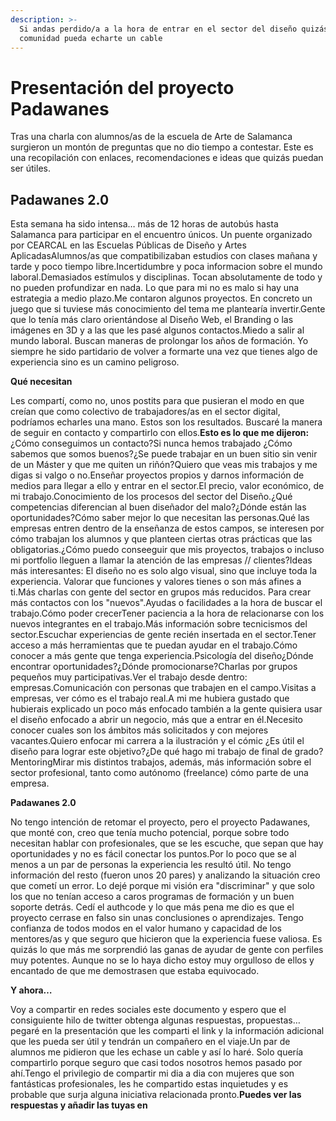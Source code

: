 ```yaml
---
description: >-
  Si andas perdido/a a la hora de entrar en el sector del diseño quizás la
  comunidad pueda echarte un cable
---
```


# Presentación del proyecto Padawanes

Tras una charla con alumnos/as de la escuela de Arte de Salamanca surgieron un montón de preguntas que no dio tiempo a contestar. Este es una recopilación con enlaces, recomendaciones e ideas que quizás puedan ser útiles.

## Padawanes 2.0

Esta semana ha sido intensa… más de 12 horas de autobús hasta Salamanca para participar en el encuentro únicos. Un puente organizado por CEARCAL en las Escuelas Públicas de Diseño y Artes AplicadasAlumnos/as que compatibilizaban estudios con clases mañana y tarde y poco tiempo libre.Incertidumbre y poca informacion sobre el mundo laboral.Demasiados estímulos y disciplinas. Tocan absolutamente de todo y no pueden profundizar en nada. Lo que para mi no es malo si hay una estrategia a medio plazo.Me contaron algunos proyectos. En concreto un juego que si tuviese más conocimiento del tema me plantearía invertir.Gente que lo tenía más claro orientándose al Diseño Web, el Branding o las imágenes en 3D y a las que les pasé algunos contactos.Miedo a salir al mundo laboral. Buscan maneras de prolongar los años de formación. Yo siempre he sido partidario de volver a formarte una vez que tienes algo de experiencia sino es un camino peligroso.

**Qué necesitan**

Les compartí, como no, unos postits para que pusieran el modo en que creían que como colectivo de trabajadores/as en el sector digital, podríamos echarles una mano. Estos son los resultados. Buscaré la manera de seguir en contacto y compartirlo con ellos.**Esto es lo que me dijeron:**¿Cómo conseguimos un contacto?Si nunca hemos trabajado ¿Cómo sabemos que somos buenos?¿Se puede trabajar en un buen sitio sin venir de un Máster y que me quiten un riñón?Quiero que veas mis trabajos y me digas si valgo o no.Enseñar proyectos propios y darnos información de medios para llegar a ello y entrar en el sector.El precio, valor económico, de mi trabajo.Conocimiento de los procesos del sector del Diseño.¿Qué competencias diferencian al buen diseñador del malo?¿Dónde están las oportunidades?Cómo saber mejor lo que necesitan las personas.Qué las empresas entren dentro de la enseñanza de estos campos, se interesen por cómo trabajan los alumnos y que planteen ciertas otras prácticas que las obligatorias.¿Cómo puedo conseeguir que mis proyectos, trabajos o incluso mi portfolio lleguen a llamar la atención de las empresas // clientes?Ideas más interesantes: El diseño no es solo algo visual, sino que incluye toda la experiencia. Valorar que funciones y valores tienes o son más afines a ti.Más charlas con gente del sector en grupos más reducidos. Para crear más contactos con los "nuevos".Ayudas o facilidades a la hora de buscar el trabajo.Cómo poder crecerTener paciencia a la hora de relacionarse con los nuevos integrantes en el trabajo.Más información sobre tecnicismos del sector.Escuchar experiencias de gente recién insertada en el sector.Tener acceso a más herramientas que te puedan ayudar en el trabajo.Cómo conocer a más gente que tenga experiencia.Psicología del diseño¿Dónde encontrar oportunidades?¿Dónde promocionarse?Charlas por grupos pequeños muy participativas.Ver el trabajo desde dentro: empresas.Comunicación con personas que trabajen en el campo.Visitas a empresas, ver cómo es el trabajo real.A mi me hubiera gustado que hubierais explicado un poco más enfocado también a la gente quisiera usar el diseño enfocado a abrir un negocio, más que a entrar en él.Necesito conocer cuales son los ámbitos más solicitados y con mejores vacantes.Quiero enfocar mi carrera a la ilustración y el cómic ¿Es útil el diseño para lograr este objetivo?¿De qué hago mi trabajo de final de grado?MentoringMirar mis distintos trabajos, además, más información sobre el sector profesional, tanto como autónomo (freelance) cómo parte de una empresa.

**Padawanes 2.0**

No tengo intención de retomar el proyecto, pero el proyecto Padawanes, que monté con, creo que tenía mucho potencial, porque sobre todo necesitan hablar con profesionales, que se les escuche, que sepan que hay oportunidades y no es fácil conectar los puntos.Por lo poco que se al menos a un par de personas la experiencia les resultó útil. No tengo información del resto (fueron unos 20 pares) y analizando la situación creo que cometí un error. Lo dejé porque mi visión era "discriminar" y que solo los que no tenían acceso a caros programas de formación y un buen soporte detrás. Cedí el authcode y lo que más pena me dio es que el proyecto cerrase en falso sin unas conclusiones o aprendizajes. Tengo confianza de todos modos en el valor humano y capacidad de los mentores/as y que seguro que hicieron que la experiencia fuese valiosa. Es quizás lo que más me sorprendió las ganas de ayudar de gente con perfiles muy potentes. Aunque no se lo haya dicho estoy muy orgulloso de ellos y encantado de que me demostrasen que estaba equivocado.

**Y ahora…**

Voy a compartir en redes sociales este documento y espero que el consiguiente hilo de twitter obtenga algunas respuestas, propuestas… pegaré en la presentación que les comparti el link y la información adicional que les pueda ser útil y tendrán un compañero en el viaje.Un par de alumnos me pidieron que les echase un cable y así lo haré. Solo quería compartirlo porque seguro que casi todos nosotros hemos pasado por ahí.Tengo el privilegio de compartir mi dia a dia con mujeres que son fantásticas profesionales, les he compartido estas inquietudes y es probable que surja alguna iniciativa relacionada pronto.**Puedes ver las respuestas y añadir las tuyas en**​​​​
